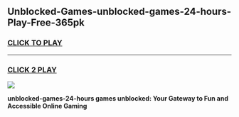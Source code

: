 
## Unblocked-Games-unblocked-games-24-hours-Play-Free-365pk
<h3>
<a href="https://premium76.site?title=unblocked-games-24-hours&ref=18A1">CLICK TO PLAY</a></h3>
<hr>

<h3>
<a href="https://premium76.site?title=unblocked-games-24-hours&ref=18A1">CLICK 2 PLAY</a>
  
</h3>

<a href="https://premium76.site?title=unblocked-games-24-hours&ref=18A1"><img src="https://clearcache.store/games.png"></a>


**unblocked-games-24-hours games unblocked: Your Gateway to Fun and Accessible Online Gaming**
